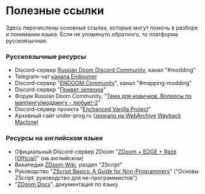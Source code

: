 # Полезные ссылки

Здесь перечислены основные ссылки, которые могут помочь в разборе и понимании языка. Если не упомянуто обратного, то платформа русскоязычная.

### Русскоязычные ресурсы

* Discord-сервер [Russian Doom Discord Community](https://discord.com/invite/XbcHpc8), канал "#modding"
* Telegram-чат [канала Endoomer](https://t.me/+zJGsaTsk2tQxODI6)
* Discord-сервер "[ENDOOM Community](https://discord.com/invite/8gZcSBFPkV)", канал "#mapping-modding"
* Discord-сервер "[Привет зелеоюа](https://discord.com/invite/xWhQcP7)"
* Форум Russian Doom Community, "[Тема для новичков. Вопросы по маппингу/моддингу - любые!-2](https://i.iddqd.ru/viewtopic.php?t=1903)"
* Discord-сервер проекта "[Enchanced Vanilla Project](https://discord.com/invite/CuqpyK7)"
* Архивный сайт under-prog.ru ([зеркало на WebArchive ](https://web.archive.org/web/20240810205640/https://under-prog.ru/category/doom_2/doom_2_%D0%BC%D0%BE%D0%B4%D0%B4%D0%B8%D0%BD%D0%B3/)[Wayback Machine](https://web.archive.org/web/20240810205640/https://under-prog.ru/category/doom_2/doom_2_%D0%BC%D0%BE%D0%B4%D0%B4%D0%B8%D0%BD%D0%B3/))

### Ресурсы на английском языке

* Официальный Discord-сервер ZDoom "[ZDoom + EDGE + Raze \[Official\]](https://discord.com/invite/tmTSDTp)" (на английском)
* Википедия [ZDoom Wiki](https://zdoom.org/wiki/ZScript), раздел "ZScript"
* Руководство "[ZScript Basics: A Guide for Non-Programmers](https://github.com/jekyllgrim/ZScript_Basics)" ("Основы ZScript: руководство для не-программистов")
* "[ZDoom Docs](https://github.com/marrub--/zdoom-doc)", документация по языку
